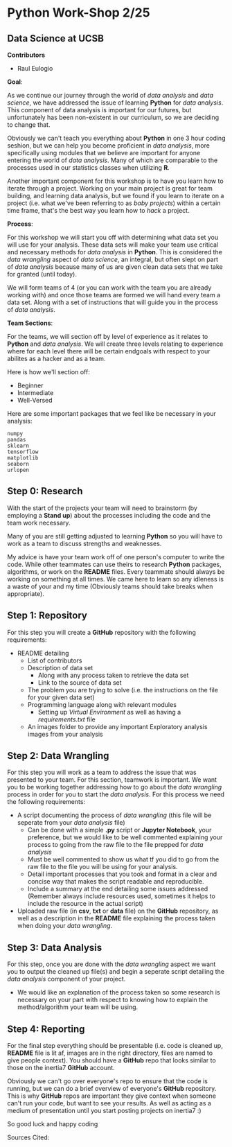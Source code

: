 # Python Work-Shop 2/25
## Data Science at UCSB 

**Contributors**
+ Raul Eulogio

**Goal**: 

As we continue our journey through the world of *data analysis* and *data science*, we have addressed the issue of learning **Python** for *data analysis*. This component of data analysis is important for our futures, but unfortunately has been non-existent in our curriculum, so we are deciding to change that. 

Obviously we can't teach you everything about **Python** in one 3 hour coding seshion, but we can help you become proficient in *data analysis*, more specifically using modules that we believe are important for anyone entering the world of *data analysis*. Many of which are comparable to the processes used in our statistics classes when utilizing **R**. 

Another important component for this workshop is to have you learn how to iterate through a project. Working on your main project is great for team building, and learning data analysis, but we found if you learn to iterate on a project (i.e. what we've been referring to as *baby projects*) within a certain time frame, that's the best way you learn how to *hack* a project. 

**Process**:

For this workshop we will start you off with determining what data set you will use for your analysis. These data sets will make your team use critical and necessary methods for *data analysis* in **Python**. This is considered the *data wrangling* aspect of *data science*, an integral, but often slept on part of *data analysis* because many of us are given clean data sets that we take for granted (until today).

We will form teams of 4 (or you can work with the team you are already working with) and once those teams are formed we will hand every team a data set. Along with a set of instructions that will guide you in the process of *data analysis*. 

**Team Sections**:

For the teams, we will section off by level of experience as it relates to **Python** and *data analysis*. We will create three levels relating to experience where for each level there will be certain endgoals with respect to your abilites as a hacker and as a team. 

Here is how we'll section off:
+ Beginner 
+ Intermediate
+ Well-Versed

Here are some important packages that we feel like be necessary in your analysis:

	numpy
	pandas
	sklearn
	tensorflow
	matplotlib
	seaborn 
	urlopen

## **Step 0: Research**

With the start of the projects your team will need to brainstorm (by employing a **Stand up**) about the processes including the code and the team work necessary. 

Many of you are still getting adjusted to learning **Python** so you will have to work as a team to discuss strengths and weaknesses. 

My advice is have your team work off of one person's computer to write the code. While other teammates can use theirs to research **Python** packages, algorithms, or work on the **README** files. Every teammate should always be working on something at all times. We came here to learn so any idleness is a waste of your and my time (Obviously teams should take breaks when appropriate).


## **Step 1: Repository**

For this step you will create a **GitHub** repository with the following requirements:
+ README detailing
	+ List of contributors
	+ Description of data set 
		+ Along with any process taken to retrieve the data set
		+ Link to the source of data set 
	+ The problem you are trying to solve (i.e. the instructions on the file for your given data set)
	+ Programming language along with relevant modules
		+ Setting up *Virtual Environment* as well as having a *requirements.txt* file
	+ An images folder to provide any important Exploratory analysis images from your analysis 
## **Step 2: Data Wrangling**

For this step you will work as a team to address the issue that was presented to your team. For this section, teamwork is important. We want you to be working together addressing how to go about the *data wrangling* process in order for you to start the *data analysis*. For this process we need the following requirements:
+ A script documenting the process of *data wrangling* (this file will be seperate from your *data analysis* file)
	+ Can be done with a simple **.py** script or **Jupyter Notebook**, your preference, but we would like to be well commented explaining your process to going from the raw file to the file prepped for *data analysis* 
	+ Must be well commented to show us what tf you did to go from the raw file to the file you will be using for your analysis. 
	+ Detail important processes that you took and format in a clear and concise way that makes the script readable and reproducible. 
	+ Include a summary at the end detailing some issues addressed (Remember always include resources used, sometimes it helps to include the resource in the actual script)
+ Uploaded raw file (in **csv**, **txt** or **data** file) on the **GitHub** repository, as well as a description in the **README** file explaining the process taken when doing your *data wrangling*. 

## **Step 3: Data Analysis** 

For this step, once you are done with the *data wrangling* aspect we want you to output the cleaned up file(s) and begin a seperate script detailing the *data analysis* component of your project. 
+ We would like an explanation of the process taken so some research is necessary on your part with respect to knowing how to explain the method/algorithm your team will be using.  

## **Step 4: Reporting**

For the final step everything should be presentable (i.e. code is cleaned up, **README** file is lit af, images are in the right directory, files are named to give people context). You should have a **GitHub** repo that looks similar to those on the inertia7 **GitHub** account.

Obviously we can't go over everyone's repo to ensure that the code is running, but we can do a brief overview of everyone's **GitHub** repository. This is why **GitHub** repos are important they give context when someone can't run your code, but want to see your results. As well as acting as a medium of presentation until you start posting projects on inertia7 :)

So good luck and happy coding


Sources Cited:
 
